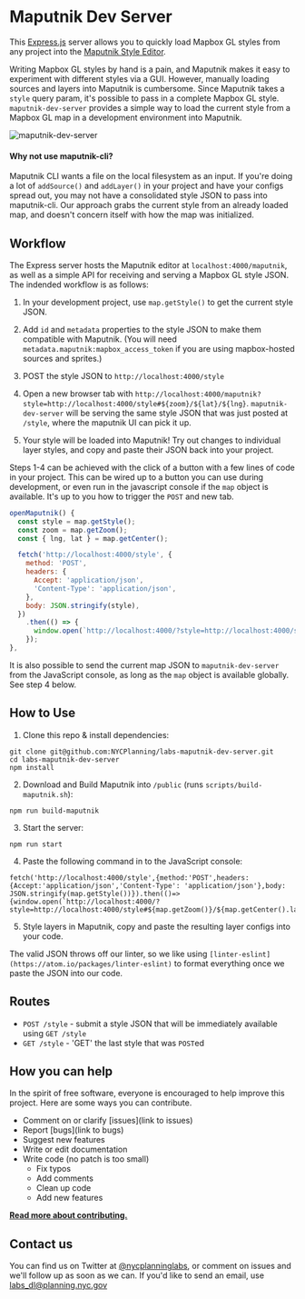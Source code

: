# Maputnik Dev Server
This [Express.js](https://expressjs.com/) server allows you to quickly load Mapbox GL styles from any project into the [Maputnik Style Editor](https://github.com/maputnik/editor). 

Writing Mapbox GL styles by hand is a pain, and Maputnik makes it easy to experiment with different styles via a GUI.  However, manually loading sources and layers into Maputnik is cumbersome.  Since Maputnik takes a `style` query param, it's possible to pass in a complete Mapbox GL style.  `maputnik-dev-server` provides a simple way to load the current style from a Mapbox GL map in a development environment into Maputnik.

![maputnik-dev-server](https://user-images.githubusercontent.com/409279/34128278-23ed4e9c-e40e-11e7-86b9-8447407cd49d.jpg)

#### Why not use maputnik-cli? 

Maputnik CLI wants a file on the local filesystem as an input.  If you're doing a lot of `addSource()` and `addLayer()` in your project and have your configs spread out, you may not have a consolidated style JSON to pass into maputnik-cli.  Our approach grabs the current style from an already loaded map, and doesn't concern itself with how the map was initialized.

## Workflow

The Express server hosts the Maputnik editor at `localhost:4000/maputnik`, as well as a simple API for receiving and serving a Mapbox GL style JSON. The indended workflow is as follows:

1. In your development project, use `map.getStyle()` to get the current style JSON.

2. Add `id` and `metadata` properties to the style JSON to make them compatible with Maputnik. (You will need `metadata.maputnik:mapbox_access_token` if you are using mapbox-hosted sources and sprites.)

3. POST the style JSON to `http://localhost:4000/style`

4. Open a new browser tab with `http://localhost:4000/maputnik?style=http://localhost:4000/style#${zoom}/${lat}/${lng}`.  `maputnik-dev-server` will be serving the same style JSON that was just posted at `/style`, where the maputnik UI can pick it up.

5. Your style will be loaded into Maputnik!  Try out changes to individual layer styles, and copy and paste their JSON back into your project.

Steps 1-4 can be achieved with the click of a button with a few lines of code in your project.  This can be wired up to a button you can use during development, or even run in the javascript console if the `map` object is available.  It's up to you how to trigger the `POST` and new tab.

```javascript
openMaputnik() {
  const style = map.getStyle();
  const zoom = map.getZoom();
  const { lng, lat } = map.getCenter();

  fetch('http://localhost:4000/style', {
    method: 'POST',
    headers: {
      Accept: 'application/json',
      'Content-Type': 'application/json',
    },
    body: JSON.stringify(style),
  })
    .then(() => {
      window.open(`http://localhost:4000/?style=http://localhost:4000/style#${zoom}/${lat}/${lng}`, '_blank');
    });
},
```  

It is also possible to send the current map JSON to `maputnik-dev-server` from the JavaScript console, as long as the `map` object is available globally.  See step 4 below.

## How to Use

1. Clone this repo & install dependencies: 
```
git clone git@github.com:NYCPlanning/labs-maputnik-dev-server.git
cd labs-maputnik-dev-server
npm install
```

2. Download and Build Maputnik into `/public` (runs `scripts/build-maputnik.sh`): 
```
npm run build-maputnik
```

3. Start the server: 
```
npm run start
```

4. Paste the following command in to the JavaScript console: 
```
fetch('http://localhost:4000/style',{method:'POST',headers:{Accept:'application/json','Content-Type': 'application/json'},body: JSON.stringify(map.getStyle())}).then(()=>{window.open(`http://localhost:4000/?style=http://localhost:4000/style#${map.getZoom()}/${map.getCenter().lat}/${map.getCenter().lng}`,'_blank');});
```

5. Style layers in Maputnik, copy and paste the resulting layer configs into your code.

The valid JSON throws off our linter, so we like using `[linter-eslint](https://atom.io/packages/linter-eslint)` to format everything once we paste the JSON into our code.

## Routes

- `POST /style` - submit a style JSON that will be immediately available using `GET /style`
- `GET /style` - 'GET' the last style that was `POST`ed

## How you can help

In the spirit of free software, everyone is encouraged to help improve this project.  Here are some ways you can contribute.

- Comment on or clarify [issues](link to issues)
- Report [bugs](link to bugs)
- Suggest new features
- Write or edit documentation
- Write code (no patch is too small)
  - Fix typos
  - Add comments
  - Clean up code
  - Add new features

**[Read more about contributing.](CONTRIBUTING.md)**

## Contact us

You can find us on Twitter at [@nycplanninglabs](https://twitter.com/nycplanninglabs), or comment on issues and we'll follow up as soon as we can. If you'd like to send an email, use [labs_dl@planning.nyc.gov](mailto:labs_dl@planning.nyc.gov)
